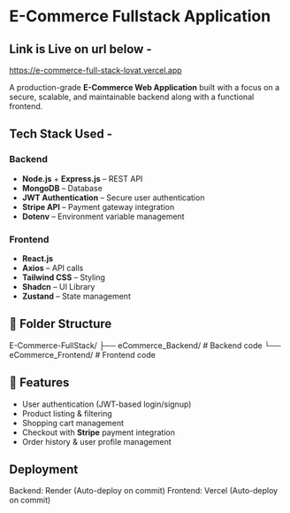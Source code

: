 # E-Commerce Fullstack Application

## Link is Live on url below -
https://e-commerce-full-stack-lovat.vercel.app

A production-grade **E-Commerce Web Application** built with a focus on a secure, scalable, and maintainable backend along with a functional frontend.

## Tech Stack Used -

### Backend
- **Node.js** + **Express.js** – REST API
- **MongoDB** – Database
- **JWT Authentication** – Secure user authentication
- **Stripe API** – Payment gateway integration
- **Dotenv** – Environment variable management

### Frontend
- **React.js**
- **Axios** – API calls
- **Tailwind CSS** – Styling
- **Shadcn** – UI Library
- **Zustand** – State management

## 📂 Folder Structure

E-Commerce-FullStack/
├── eCommerce_Backend/ # Backend code
└── eCommerce_Frontend/ # Frontend code

## 🔑 Features
- User authentication (JWT-based login/signup)
- Product listing & filtering
- Shopping cart management
- Checkout with **Stripe** payment integration
- Order history & user profile management

##  Deployment

Backend: Render (Auto-deploy on commit)
Frontend: Vercel (Auto-deploy on commit)
